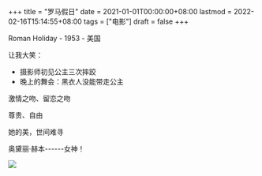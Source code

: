 +++
title = "罗马假日"
date = 2021-01-01T00:00:00+08:00
lastmod = 2022-02-16T15:14:55+08:00
tags = ["电影"]
draft = false
+++

Roman Holiday - 1953 - 美国

让我大笑：

-   摄影师初见公主三次摔跤
-   晚上的舞会：黑衣人没能带走公主

激情之吻、留恋之吻

尊贵、自由

她的美，世间难寻

奥黛丽·赫本------女神！

![](https://images.yidajiabei.xyz/audrey-hepburn.png "")